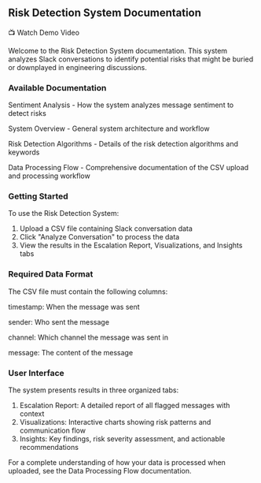 ## Risk Detection System Documentation

📺 Watch Demo Video

Welcome to the Risk Detection System documentation. This system analyzes Slack conversations to identify potential risks that might be buried or downplayed in engineering discussions.

### Available Documentation

Sentiment Analysis - How the system analyzes message sentiment to detect risks

System Overview - General system architecture and workflow

Risk Detection Algorithms - Details of the risk detection algorithms and keywords

Data Processing Flow - Comprehensive documentation of the CSV upload and processing workflow

### Getting Started

To use the Risk Detection System:

1. Upload a CSV file containing Slack conversation data
2. Click "Analyze Conversation" to process the data
3. View the results in the Escalation Report, Visualizations, and Insights tabs

### Required Data Format
The CSV file must contain the following columns:

timestamp: When the message was sent

sender: Who sent the message

channel: Which channel the message was sent in

message: The content of the message

### User Interface

The system presents results in three organized tabs:

1. Escalation Report: A detailed report of all flagged messages with context
2. Visualizations: Interactive charts showing risk patterns and communication flow
3. Insights: Key findings, risk severity assessment, and actionable recommendations

For a complete understanding of how your data is processed when uploaded, see the Data Processing Flow documentation.
